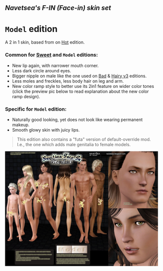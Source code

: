 ## _Navetsea's F-IN (Face-in) skin set_
# `Model` edition

A 2 in 1 skin, based from on [Hot](/17%20Hot) edition.

### Common for [Sweet](/19%20Sweet) and `Model` editions:

- New lip again, with narrower mouth corner.
- Less dark circle around eyes.
- Bigger nipple on male like the one used on [Bad](/18.1%20Bad) & [Hairy v3](/18.2%20Hairy%20v3) editions.
- Less moles and freckles, less body hair on leg and arm.
- New color ramp style to better use its 2in1 feature on wider color tones (click the preview pic below to read explanation about the new color ramp design).

### Specific for `Model` edition:

- Naturally good looking, yet does not look like wearing permanent makeup.
- Smooth glowy skin with juicy lips.

> This edition also contains a "futa" version of default-override mod. I.e., the one which adds male genitalia to female models.

![Model](/_PREVIEW/20%20Model.jpg)

